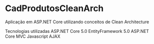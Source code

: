 # CadProdutosCleanArch
Aplicação em ASP.NET Core utilizando conceitos de Clean Architecture

Tecnologias utilizadas
ASP.NET Core 5.0
EntityFramework 5.0
ASP.NET Core MVC
Javascript
AJAX
